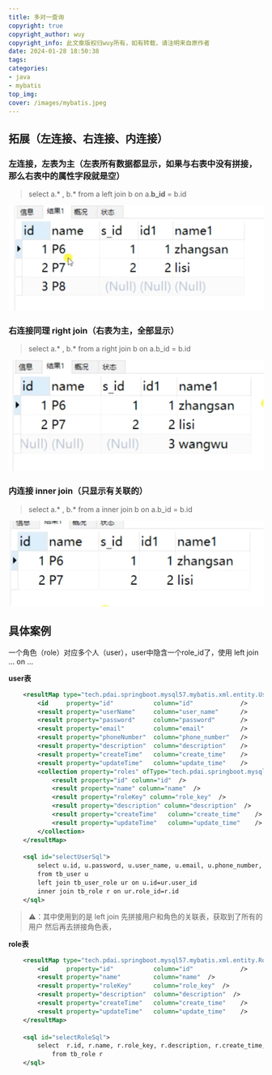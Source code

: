 ```yaml
---
title: 多对一查询
copyright: true
copyright_author: wuy
copyright_info: 此文章版权归wuy所有，如有转载，请注明来自原作者
date: 2024-01-28 18:50:38
tags:
categories: 
- java
- mybatis
top_img:
cover: /images/mybatis.jpeg
---
```




## 拓展（左连接、右连接、内连接）

### 左连接，左表为主（左表所有数据都显示，如果与右表中没有拼接，那么右表中的属性字段就是空）

> select a.* , b.* from a left join b on a.**b_id** = b.id

![image-20240204135525102](assets/image-20240204135525102.png)

### 右连接同理 right join（右表为主，全部显示）

>  select a.* , b.* from a right join b on a.b_id = b.id

![image-20240204135629607](assets/image-20240204135629607.png)

### 内连接 inner join（只显示有关联的）

>  select a.* , b.* from a inner join b on a.b_id = b.id

![image-20240204135715520](assets/image-20240204135715520.png)



## 具体案例



一个角色（role）对应多个人（user），user中隐含一个role_id了，使用 left join … on …

**user表**

```xml
	<resultMap type="tech.pdai.springboot.mysql57.mybatis.xml.entity.User" id="UserResult">
		<id     property="id"       	column="id"      		/>
		<result property="userName"     column="user_name"    	/>
		<result property="password"     column="password"    	/>
		<result property="email"        column="email"        	/>
		<result property="phoneNumber"  column="phone_number"  	/>
		<result property="description"  column="description"  	/>
		<result property="createTime"   column="create_time"  	/>
		<result property="updateTime"   column="update_time"  	/>
		<collection property="roles" ofType="tech.pdai.springboot.mysql57.mybatis.xml.entity.Role">
			<result property="id" column="id"  />
			<result property="name" column="name"  />
			<result property="roleKey" column="role_key"  />
			<result property="description" column="description"  />
			<result property="createTime"   column="create_time"  	/>
			<result property="updateTime"   column="update_time"  	/>
		</collection>
	</resultMap>
	
	<sql id="selectUserSql">
        select u.id, u.password, u.user_name, u.email, u.phone_number, u.description, u.create_time, u.update_time, r.name, r.role_key, r.description, r.create_time, r.update_time
		from tb_user u
		left join tb_user_role ur on u.id=ur.user_id
		inner join tb_role r on ur.role_id=r.id
    </sql>
```



> ⚠️：其中使用到的是 left join 先拼接用户和角色的关联表，获取到了所有的用户
> 	然后再去拼接角色表，



**role表**

```xml
	<resultMap type="tech.pdai.springboot.mysql57.mybatis.xml.entity.Role" id="RoleResult">
		<id     property="id"       	column="id"      		/>
		<result property="name" 		column="name"  />
		<result property="roleKey" 		column="role_key"  />
		<result property="description" 	column="description"  />
		<result property="createTime"   column="create_time"  	/>
		<result property="updateTime"   column="update_time"  	/>
	</resultMap>
	
	<sql id="selectRoleSql">
        select  r.id, r.name, r.role_key, r.description, r.create_time, r.update_time
			from tb_role r
    </sql>
```

